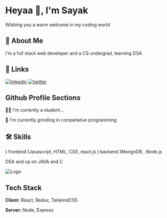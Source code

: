 
# Heyaa 🤘, I'm Sayak

Wishing you a warm welcome in my coding world


## 🚀 About Me
I'm a full stack web developer and a CS undergrad,
learning DSA





## 🔗 Links
[![linkedin](https://img.shields.io/badge/linkedin-0A66C2?style=for-the-badge&logo=linkedin&logoColor=white)](https://www.linkedin.com/in/sayak-basak-19a7b5223/)
[![twitter](https://img.shields.io/badge/twitter-1DA1F2?style=for-the-badge&logo=twitter&logoColor=white)](https://twitter.com/SayakBasak3)


##  Github Profile Sections
👩‍💻 I'm currently a student...

🧠 I'm currently grinding in competative programming


## 🛠 Skills
( frontend )Javascript, HTML, CSS ,react.js
( backend )MongoDB , Node.js 

DSA and cp on
JAVA and C


![Logo](https://www.trio.dev/hubfs/Imported_Blog_Media/dbc631c76245baabe08c31d016a94de2-2.jpg)


## Tech Stack

**Client:** React, Redux, TailwindCSS

**Server:** Node, Express


